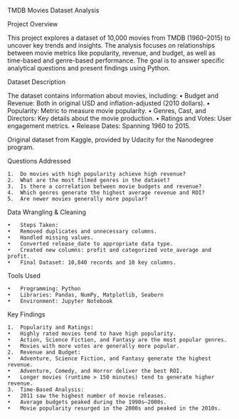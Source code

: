 TMDB Movies Dataset Analysis

Project Overview

This project explores a dataset of 10,000 movies from TMDB (1960–2015) to uncover key trends and insights. The analysis focuses on relationships between movie metrics like popularity, revenue, and budget, as well as time-based and genre-based performance. The goal is to answer specific analytical questions and present findings using Python.

Dataset Description

The dataset contains information about movies, including:
	•	Budget and Revenue: Both in original USD and inflation-adjusted (2010 dollars).
	•	Popularity: Metric to measure movie popularity.
	•	Genres, Cast, and Directors: Key details about the movie production.
	•	Ratings and Votes: User engagement metrics.
	•	Release Dates: Spanning 1960 to 2015.

Original dataset from Kaggle, provided by Udacity for the Nanodegree program.

Questions Addressed

	1.	Do movies with high popularity achieve high revenue?
	2.	What are the most filmed genres in the dataset?
	3.	Is there a correlation between movie budgets and revenue?
	4.	Which genres generate the highest average revenue and ROI?
	5.	Are newer movies generally more popular?

Data Wrangling & Cleaning

	•	Steps Taken:
	•	Removed duplicates and unnecessary columns.
	•	Handled missing values.
	•	Converted release_date to appropriate data type.
	•	Created new columns: profit and categorized vote_average and profit.
	•	Final Dataset: 10,840 records and 10 key columns.

Tools Used

	•	Programming: Python
	•	Libraries: Pandas, NumPy, Matplotlib, Seaborn
	•	Environment: Jupyter Notebook

Key Findings

	1.	Popularity and Ratings:
	•	Highly rated movies tend to have high popularity.
	•	Action, Science Fiction, and Fantasy are the most popular genres.
	•	Movies with more votes are generally more popular.
	2.	Revenue and Budget:
	•	Adventure, Science Fiction, and Fantasy generate the highest revenue.
	•	Adventure, Comedy, and Horror deliver the best ROI.
	•	Longer movies (runtime > 150 minutes) tend to generate higher revenue.
	3.	Time-Based Analysis:
	•	2011 saw the highest number of movie releases.
	•	Average budgets peaked during the 1990s–2000s.
	•	Movie popularity resurged in the 2000s and peaked in the 2010s.


